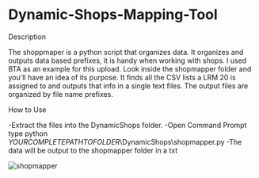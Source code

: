 # Dynamic-Shops-Mapping-Tool

Description

The shoppmaper is a python script that organizes data. It organizes and outputs data based prefixes, it is handy when working with shops. I used BTA as an example for this upload. Look inside the shopmapper folder and you'll have an idea of its purpose. It finds all the CSV lists a LRM 20 is assigned to and outputs that info in a single text files. The output files are organized by file name prefixes.


How to Use

-Extract the files into the DynamicShops folder.
-Open Command Prompt type python  *YOURCOMPLETEPATHTOFOLDER*\DynamicShops\shopmapper.py
-The data will be output to the shopmapper folder in a txt



![shopmapper](https://github.com/lanleonhart/Dynamic-Shops-Mapping-Tool/assets/20054743/8165c683-b146-48f2-a1f8-dfc7ca04f1c4)

